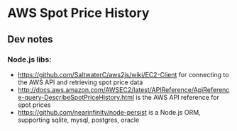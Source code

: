 # AWS Spot Price History
## Dev notes
### Node.js libs:
* https://github.com/SaltwaterC/aws2js/wiki/EC2-Client for connecting to the AWS API and retrieving spot price data
* http://docs.aws.amazon.com/AWSEC2/latest/APIReference/ApiReference-query-DescribeSpotPriceHistory.html is the AWS API reference for spot prices
* https://github.com/nearinfinity/node-persist is a Node.js ORM, supporting sqlite, mysql, postgres, oracle
